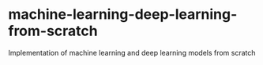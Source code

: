 # machine-learning-deep-learning-from-scratch
Implementation of machine learning and deep learning models from scratch
